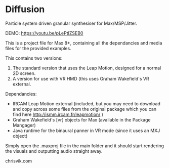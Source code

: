 # Diffusion
Particle system driven granular synthesiser for Max/MSP/Jitter.

DEMO: https://youtu.be/pLePtIZSEB0

This is a project file for Max 8+, containing all the dependancies and media files for the provided examples.

This contains two versions:
 1) The standard version that uses the Leap Motion, designed for a normal 2D screen.
 2) A version for use with VR HMD (this uses Graham Wakefield's VR external.
 

Dependancies:
 - IRCAM Leap Motion external (included, but you may need to download and copy across some files from the original package which you can find here http://ismm.ircam.fr/leapmotion/ )
 - Graham Wakefield's [vr] objects for Max (available in the Package Mangager)
 - Java runtime for the binaural panner in VR mode (since it uses an MXJ object)


Simply open the .maxproj file in the main folder and it should start rendering the visuals and outputting audio straight away.


chrisvik.com
